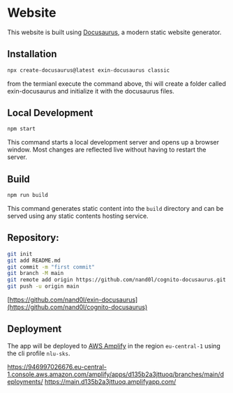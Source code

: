 # Website

This website is built using [Docusaurus](https://docusaurus.io/), a modern static website generator.

## Installation

```bash
npx create-docusaurus@latest exin-docusaurus classic
```
from the termianl execute the command above, thi will create a folder called exin-docusaurus and initialize it with the docusaurus files.

## Local Development

```bash
npm start
```

This command starts a local development server and opens up a browser window. Most changes are reflected live without having to restart the server.

## Build

```bash
npm run build
```

This command generates static content into the `build` directory and can be served using any static contents hosting service.

## Repository: 

```bash
git init
git add README.md
git commit -m "first commit"
git branch -M main
git remote add origin https://github.com/nand0l/cognito-docusaurus.git
git push -u origin main
```

[https://github.com/nand0l/exin-docusaurus](https://github.com/nand0l/cognito-docusaurus)

## Deployment

The app will be deployed to [AWS Amplify](https://aws.amazon.com/amplify/) in the region `eu-central-1` using the cli profile `nlu-sks`.

<https://946997026676.eu-central-1.console.aws.amazon.com/amplify/apps/d135b2a3jttuoq/branches/main/deployments/>
<https://main.d135b2a3jttuoq.amplifyapp.com/>